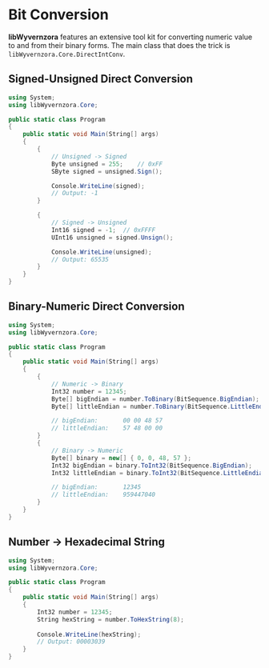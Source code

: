 Bit Conversion
===

**libWyvernzora** features an extensive tool kit for converting numeric value to and from their binary forms. The main class that does the trick is `libWyvernzora.Core.DirectIntConv`.

Signed-Unsigned Direct Conversion
---
``` C#
using System;
using libWyvernzora.Core;

public static class Program
{
	public static void Main(String[] args)
	{
		{
			// Unsigned -> Signed
			Byte unsigned = 255;	// 0xFF
			SByte signed = unsigned.Sign();

			Console.WriteLine(signed);
			// Output: -1
		}

		{
			// Signed -> Unsigned
			Int16 signed = -1;	// 0xFFFF
			UInt16 unsigned = signed.Unsign();

			Console.WriteLine(unsigned);
			// Output: 65535
		}
	}
}
```

Binary-Numeric Direct Conversion
---
``` C#
using System;
using libWyvernzora.Core;

public static class Program
{
	public static void Main(String[] args)
	{
		{
			// Numeric -> Binary
			Int32 number = 12345;
			Byte[] bigEndian = number.ToBinary(BitSequence.BigEndian);
			Byte[] littleEndian = number.ToBinary(BitSequence.LittleEndian);

			// bigEndian:		00 00 48 57
			// littleEndian:	57 48 00 00
		}
		{
			// Binary -> Numeric
			Byte[] binary = new[] { 0, 0, 48, 57 };
			Int32 bigEndian = binary.ToInt32(BitSequence.BigEndian);
			Int32 littleEndian = binary.ToInt32(BitSequence.LittleEndian);

			// bigEndian:		12345
			// littleEndian:	959447040
		}
	}
}
```

Number -> Hexadecimal String
---
``` C#
using System;
using libWyvernzora.Core;

public static class Program
{
	public static void Main(String[] args)
	{
		Int32 number = 12345;
		String hexString = number.ToHexString(8);
		
		Console.WriteLine(hexString);
		// Output: 00003039
	}
}
```